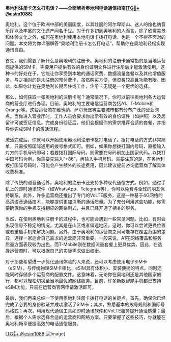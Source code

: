 **奥地利注册卡怎么打电话？——全面解析奥地利电话通信指南[[TG💪+ @esim1088](https://t.me/s/esim1088)]**

奥地利，这个位于欧洲中部的美丽国度，以其壮丽的阿尔卑斯山、迷人的维也纳音乐厅以及丰富的文化遗产闻名于世。对于许多初到奥地利的人而言，除了欣赏美景和体验文化之外，如何在奥地利使用本地电话卡拨打电话，也是一个不得不面对的问题。本文将为你详细解答“奥地利注册卡怎么打电话”，帮助你在奥地利轻松实现通讯自由。

首先，我们需要了解什么是奥地利的注册卡。奥地利的注册卡通常指的是当地运营商提供的SIM卡，需要用户提供有效的身份证明文件进行注册后才能激活使用。这种卡的好处在于，它能让你享受到本地的通话资费、数据流量套餐以及其他增值服务。与之相对的是未注册的预付费卡，虽然购买方便，但资费较高且功能有限。因此，如果你计划在奥地利长期居住或工作，注册卡无疑是一个更优的选择。

那么，如何获取一张奥地利的注册卡呢？通常情况下，你可以前往奥地利各大运营商的营业厅进行办理。目前，奥地利的主要电信运营商包括A1、T-Mobile和Orange等。这些运营商在维也纳、萨尔茨堡等主要城市都有分布广泛的营业网点。当你进入营业厅时，工作人员会要求你出示有效的身份证件（如护照）以及居留许可或签证信息。完成身份验证后，他们会根据你的需求推荐合适的套餐，并指导你完成SIM卡的激活流程。

激活完成后，你就可以开始使用奥地利注册卡拨打电话了。拨打电话的方式非常简单，只需按照国际通用的拨号格式即可。例如，如果你想拨打国内号码，直接输入对方的手机号码即可；若要拨打国际号码，则需要在号码前加上国家代码。以拨打中国号码为例，你需要先输入“+86”，再输入手机号码。需要注意的是，在奥地利拨打国际号码时，可能会产生额外的长途费用，因此建议提前咨询运营商了解具体收费标准。

除了传统的语音通话外，奥地利的注册卡还支持多种现代通信方式。例如，通过手机上的即时通讯软件（如WhatsApp、Telegram等），你可以免费与全球的朋友保持联系。此外，许多运营商还推出了专门的VoLTE服务，这是一种基于4G网络的高清语音通话技术，能够提供更加清晰的通话质量。为了充分利用这些功能，你需要确保你的手机支持相应的网络制式，并且已经开通了相关的服务。

当然，在使用奥地利注册卡的过程中，也可能会遇到一些常见问题。比如，有时会出现信号不稳定的情况，尤其是在山区或者偏远地区。这时，你可以尝试更换位置或者重启手机来解决问题。另外，由于奥地利的运营商之间可能存在覆盖范围的差异，选择一家适合自己需求的运营商非常重要。一般来说，A1在网络覆盖和服务质量方面表现较为出色，而T-Mobile则在数据流量套餐上更具优势。因此，在选择运营商时，可以根据自己的实际需求做出权衡。

对于那些希望进一步优化通讯体验的人来说，还可以考虑使用电子SIM卡（eSIM）。与传统物理SIM卡相比，eSIM具有体积小、安装便捷的特点，同时还能同时存储多个运营商的配置文件。这意味着，无论你在奥地利还是其他国家旅行，都可以轻松切换至当地最优的网络服务。目前，许多新款智能手机都已支持eSIM功能，只需在运营商官网申请激活即可。

最后，我们再来总结一下使用奥地利注册卡拨打电话的关键点。首先，确保你已经完成了必要的身份验证并成功激活了SIM卡；其次，熟悉基本的拨号规则和国际号码格式；再次，利用现代通信工具如即时通讯软件和VoLTE服务提升通话质量；最后，根据个人需求选择合适的运营商和网络方案。只要掌握了这些技巧，你就能在奥地利畅享便捷高效的电话通信服务。

[[TG💪+ @esim1088](https://t.me/s/esim1088) ![Image](https://i.postimg.cc/4NQfJmqS/Snipaste-2025-05-13-00-14-12.png)]